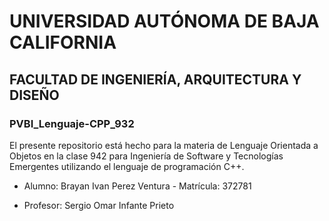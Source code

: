 # UNIVERSIDAD AUTÓNOMA DE BAJA CALIFORNIA
## FACULTAD DE INGENIERÍA, ARQUITECTURA Y DISEÑO
### PVBI_Lenguaje-CPP_932
El presente repositorio está hecho para la materia de Lenguaje Orientada a Objetos en la clase 942 para Ingeniería de Software y Tecnologías Emergentes utilizando el lenguaje de programación C++.
- Alumno: Brayan Ivan Perez Ventura - Matrícula: 372781
* Profesor: Sergio Omar Infante Prieto
